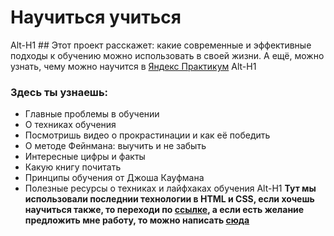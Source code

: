# Научиться учиться
Alt-H1
## Этот проект расскажет: какие современные и эффективные подходы к обучению можно использовать в своей жизни. А ещё, можно узнать, чему можно научится в [Яндекс Практикум](https://praktikum.yandex.ru)
Alt-H1
### Здесь ты узнаешь:
* Главные проблемы в обучении
* О техниках обучения
* Посмотришь видео о прокрастинации и как её победить
* О методе Фейнмана: выучить и не забыть 
* Интересные цифры и факты
* Какую книгу почитать
* Принципы обучения от Джоша Кауфмана
* Полезные ресурсы о техниках и лайфхаках обучения
Alt-H1
**Тут мы использовали последнии технологии в HTML и CSS, если хочешь научиться также, то  переходи по [ссылке](https://praktikum.yandex.ru), а если есть желание предложить мне работу, то можно написать [сюда](https://t.me/glazkov_pavel)**